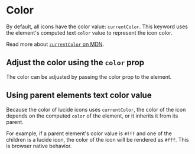 <script setup>
import { Sandpack } from 'sandpack-vue3'
import sandpackTheme from '../../.vitepress/theme/sandpackTheme.json'
import buttonExampleFiles from './examples/button-example/files.ts'
import iconColorExampleFiles from './examples/color-icon/files.ts'
</script>

# Color

By default, all icons have the color value: `currentColor`. This keyword uses the element's computed text `color` value to represent the icon color.

Read more about [ `currentColor` on MDN](https://developer.mozilla.org/en-US/docs/Web/CSS/color_value#currentcolor_keyword).

## Adjust the color using the `color` prop

The color can be adjusted by passing the color prop to the element.

<Sandpack
  template="react"
  :theme="sandpackTheme"
  :files="iconColorExampleFiles"
  :customSetup='{
    dependencies: {
      "lucide-react": "latest"
    }
  }'
  :options="{
    editorHeight: 295,
    editorWidthPercentage: 60,
  }"
/>

## Using parent elements text color value

Because the color of lucide icons uses `currentColor`, the color of the icon depends on the computed `color` of the element, or it inherits it from its parent.

For example, if a parent element's color value is `#fff` and one of the children is a lucide icon, the color of the icon will be rendered  as `#fff`. This is browser native behavior.

<Sandpack
  template="react"
  :theme="sandpackTheme"
  :files="buttonExampleFiles"
  :customSetup='{
    dependencies: {
      "lucide-react": "latest"
    }
  }'
  :options="{
    editorHeight: 320,
    editorWidthPercentage: 60,
  }"
/>
